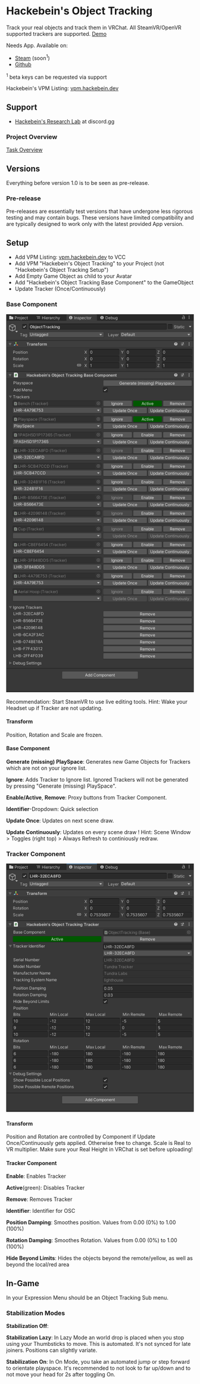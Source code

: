 # Hackebein's Object Tracking
Track your real objects and track them in VRChat. All SteamVR/OpenVR supported trackers are supported. [Demo](https://x.com/Hackebein/status/1817729114142343460)

Needs App. Available on:
* [Steam](https://store.steampowered.com/app/3140770) (soon<sup>1</sup>)
* [Github](https://github.com/Hackebein/Object-Tracking-App/releases)

<sup>1</sup> beta keys can be requested via support

Hackebein's VPM Listing: [vpm.hackebein.dev](https://vpm.hackebein.dev)

## Support
* [Hackebein's Research Lab](https://discord.gg/AqCwGqqQmW) at discord.gg

### Project Overview
[Task Overview](https://github.com/users/Hackebein/projects/4)

## Versions
Everything before version 1.0 is to be seen as pre-release.

### Pre-release
Pre-releases are essentially test versions that have undergone less rigorous testing and may contain bugs. These versions have limited compatibility and are typically designed to work only with the latest provided App version.

## Setup
* Add VPM Listing: [vpm.hackebein.dev](https://vpm.hackebein.dev) to VCC
* Add VPM "Hackebein's Object Tracking" to your Project (not "Hackebein's Object Tracking Setup")
* Add Empty Game Object as child to your Avatar
* Add "Hackebein's Object Tracking Base Component" to the GameObject
* Update Tracker (Once/Continuously)

### Base Component
![Base Component](Docs/base_component.png)

Recommendation: Start SteamVR to use live editing tools.
Hint: Wake your Headset up if Tracker are not updating.

#### Transform
Position, Rotation and Scale are frozen.

#### Base Component
**Generate (missing) PlaySpace**: Generates new Game Objects for Trackers which are not on your ignore list.

**Ignore**: Adds Tracker to Ignore list. Ignored Trackers will not be generated by pressing "Generate (missing) PlaySpace".

**Enable/Active**, **Remove**: Proxy buttons from Tracker Component.

**Identifier**-Dropdown: Quick selection

**Update Once**: Updates on next scene draw.

**Update Continuously**: Updates on every scene draw
! Hint: Scene Window > Toggles (right top) > Always Refresh to continiously redraw.

### Tracker Component
![Tracker Component](Docs/tracker_component.png)

#### Transform
Position and Rotation are controlled by Component if Update Once/Continuously gets applied. Otherwise free to change.
Scale is Real to VR multiplier. Make sure your Real Height in VRChat is set before uploading!

#### Tracker Component

**Enable**: Enables Tracker

**Active**(green): Disables Tracker

**Remove**: Removes Tracker

**Identifier**: Identifier for OSC

**Position Damping**: Smoothes position. Values from 0.00 (0%) to 1.00 (100%)

**Rotation Damping**: Smoothes Rotation. Values from 0.00 (0%) to 1.00 (100%)

**Hide Beyond Limits**: Hides the objects beyond the remote/yellow, as well as beyond the local/red area


## In-Game

In your Expression Menu should be an Object Tracking Sub menu.

### Stabilization Modes

**Stabilization Off**: 

**Stabilization Lazy**: In Lazy Mode an world drop is placed when you stop using your Thumbsticks to move. This is automated. It's not synced for late joiners. Positions can slightly variate.

**Stabilization On**: In On Mode, you take an automated jump or step forward to orientate playspace. It's recommended to not look to far up/down and to not move your head for 2s after toggling On.
